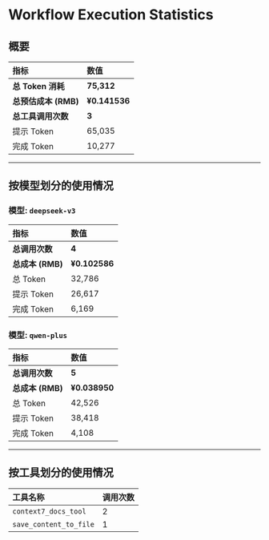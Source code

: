 # Workflow Execution Statistics

## 概要

| 指标 | 数值 |
| :--- | :--- |
| **总 Token 消耗** | **75,312** |
| **总预估成本 (RMB)** | **¥0.141536** |
| **总工具调用次数** | **3** |
| 提示 Token | 65,035 |
| 完成 Token | 10,277 |

---

## 按模型划分的使用情况


### 模型: `deepseek-v3`

| 指标 | 数值 |
| :--- | :--- |
| **总调用次数** | **4** |
| **总成本 (RMB)** | **¥0.102586** |
| 总 Token | 32,786 |
| 提示 Token | 26,617 |
| 完成 Token | 6,169 |

### 模型: `qwen-plus`

| 指标 | 数值 |
| :--- | :--- |
| **总调用次数** | **5** |
| **总成本 (RMB)** | **¥0.038950** |
| 总 Token | 42,526 |
| 提示 Token | 38,418 |
| 完成 Token | 4,108 |

---

## 按工具划分的使用情况

| 工具名称 | 调用次数 |
| :--- | :--- |
| `context7_docs_tool` | 2 |
| `save_content_to_file` | 1 |
